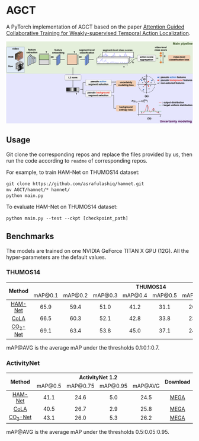 # AGCT

A PyTorch implementation of AGCT based on the paper
[Attention Guided Collaborative Training for Weakly-supervised Temporal Action Localization]().

![Network Architecture](structure.png)

## Usage

Git clone the corresponding repos and replace the files provided by us, then run the code according to `readme` of 
corresponding repos.

For example, to train HAM-Net on THUMOS14 dataset:
```
git clone https://github.com/asrafulashiq/hamnet.git
mv AGCT/hamnet/* hamnet/
python main.py
```

To evaluate HAM-Net on THUMOS14 dataset:
```
python main.py --test --ckpt [checkpoint_path]
```

## Benchmarks

The models are trained on one NVIDIA GeForce TITAN X GPU (12G). All the hyper-parameters are the default values.

### THUMOS14

<table>
<thead>
  <tr>
    <th rowspan="3">Method</th>
    <th colspan="8">THUMOS14</th>
    <th rowspan="3">Download</th>
  </tr>
  <tr>
    <td align="center">mAP@0.1</td>
    <td align="center">mAP@0.2</td>
    <td align="center">mAP@0.3</td>
    <td align="center">mAP@0.4</td>
    <td align="center">mAP@0.5</td>
    <td align="center">mAP@0.6</td>
    <td align="center">mAP@0.7</td>
    <td align="center">mAP@AVG</td>
  </tr>
</thead>
<tbody>
  <tr>
    <td align="center"><a href="https://github.com/asrafulashiq/hamnet">HAM-Net</a></td>
    <td align="center">65.9</td>
    <td align="center">59.4</td>
    <td align="center">51.0</td>
    <td align="center">41.2</td>
    <td align="center">31.1</td>
    <td align="center">20.4</td>
    <td align="center">10.9</td>
    <td align="center">40.0</td>
    <td align="center"><a href="https://pan.baidu.com/s/1mv-RHb9VNu2FYBdzjNehPA">MEGA</a></td>
  </tr>
  <tr>
    <td align="center"><a href="https://github.com/zhang-can/CoLA">CoLA</a></td>
    <td align="center">66.5</td>
    <td align="center">60.3</td>
    <td align="center">52.1</td>
    <td align="center">42.8</td>
    <td align="center">33.8</td>
    <td align="center">23.7</td>
    <td align="center">12.7</td>
    <td align="center">41.7</td>
    <td align="center"><a href="https://pan.baidu.com/s/1mv-RHb9VNu2FYBdzjNehPA">MEGA</a></td>
  </tr>
  <tr>
    <td align="center"><a href="https://github.com/harlanhong/MM2021-CO2-Net">CO<sub>2</sub>-Net</a></td>
    <td align="center">69.1</td>
    <td align="center">63.4</td>
    <td align="center">53.8</td>
    <td align="center">45.0</td>
    <td align="center">37.1</td>
    <td align="center">24.6</td>
    <td align="center">12.7</td>
    <td align="center">43.7</td>
    <td align="center"><a href="https://pan.baidu.com/s/1mv-RHb9VNu2FYBdzjNehPA">MEGA</a></td>
  </tr>
</tbody>
</table>

mAP@AVG is the average mAP under the thresholds 0.1:0.1:0.7.

### ActivityNet

<table>
<thead>
  <tr>
    <th rowspan="3">Method</th>
    <th colspan="4">ActivityNet 1.2</th>
    <th rowspan="3">Download</th>
  </tr>
  <tr>
    <td align="center">mAP@0.5</td>
    <td align="center">mAP@0.75</td>
    <td align="center">mAP@0.95</td>
    <td align="center">mAP@AVG</td>
  </tr>
</thead>
<tbody>
  <tr>
    <td align="center"><a href="https://github.com/asrafulashiq/hamnet">HAM-Net</a></td>
    <td align="center">41.1</td>
    <td align="center">24.6</td>
    <td align="center">5.0</td>
    <td align="center">24.5</td>
    <td align="center"><a href="https://pan.baidu.com/s/11_7eu29IQ50rBU2W-dFceg">MEGA</a></td>
  </tr>
  <tr>
    <td align="center"><a href="https://github.com/zhang-can/CoLA">CoLA</a></td>
    <td align="center">40.5</td>
    <td align="center">26.7</td>
    <td align="center">2.9</td>
    <td align="center">25.8</td>
    <td align="center"><a href="https://pan.baidu.com/s/11_7eu29IQ50rBU2W-dFceg">MEGA</a></td>
  </tr>
  <tr>
    <td align="center"><a href="https://github.com/harlanhong/MM2021-CO2-Net">CO<sub>2</sub>-Net</a></td>
    <td align="center">43.1</td>
    <td align="center">26.0</td>
    <td align="center">5.3</td>
    <td align="center">26.2</td>
    <td align="center"><a href="https://pan.baidu.com/s/11_7eu29IQ50rBU2W-dFceg">MEGA</a></td>
  </tr>
</tbody>
</table>

mAP@AVG is the average mAP under the thresholds 0.5:0.05:0.95.
